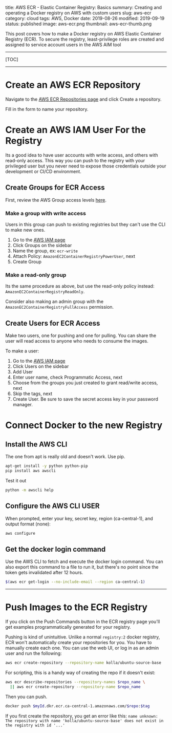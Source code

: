 title: AWS ECR - Elastic Container Registry: Basics
summary: Creating and operating a Docker registry on AWS with custom users
slug: aws-ecr
category: cloud
tags: AWS, Docker
date: 2019-08-26
modified: 2019-09-19
status: published
image: aws-ecr.png
thumbnail: aws-ecr-thumb.png


This post covers how to make a Docker registry on AWS Elastic Container
Registry (ECR).
To secure the registry, least-privilege roles are created and assigned to
service account users in the AWS AIM tool

---

[TOC]

---

# Create an AWS ECR Repository

Navigate to the
[AWS ECR Repositories page](https://ca-central-1.console.aws.amazon.com/ecr/repositories)
and click Create a repository.

Fill in the form to name your repository.

# Create an AWS IAM User For the Registry

Its a good idea to have user accounts with write access, and others with
read-only access. This way you can push to the registry with your privileged
user but you never need to expose those credentials outside your development
or CI/CD environment.


## Create Groups for ECR Access

First, review the AWS Group access levels [here](https://docs.aws.amazon.com/AmazonECR/latest/userguide/ecr_managed_policies.html).

### Make a group with write access

Users in this group can push to existing registries but they can't use the CLI
to make new ones.

1. Go to the [AWS IAM page](https://console.aws.amazon.com/iam)
2. Click Groups on the sidebar
3. Name the group, ex: `ecr-write`
4. Attach Policy: `AmazonEC2ContainerRegistryPowerUser`, next
5. Create Group


### Make a read-only group

Its the same procedure as above, but use the read-only policy instead:
`AmazonEC2ContainerRegistryReadOnly`.

Consider also making an admin group with the
`AmazonEC2ContainerRegistryFullAccess` permission.


## Create Users for ECR Access

Make two users, one for pushing and one for pulling. You can share the user
will read access to anyone who needs to consume the images.

To make a user:

1. Go to the [AWS IAM page](https://console.aws.amazon.com/iam)
2. Click Users on the sidebar
3. Add User
4. Enter user name, check Programmatic Access, next
5. Choose from the groups you just created to grant read/write access, next
6. Skip the tags, next
7. Create User. Be sure to save the secret access key in your password manager.



# Connect Docker to the new  Registry

## Install the AWS CLI
The one from apt is really old and doesn't work. Use pip.
```bash
apt-get install -y python python-pip
pip install aws awscli
```

Test it out
```bash
python -m awscli help
```

## Configure the AWS CLI USER
When prompted, enter your key, secret key, region (ca-central-1), and output
format (none):
```bash
aws configure
```

## Get the docker login command
Use the AWS CLI to fetch and execute the docker login command. You can also
export this command to a file to run it, but there's no point since the token
gets invalidated after 12 hours.

```bash
$(aws ecr get-login --no-include-email --region ca-central-1)
```


---


# Push Images to the ECR Registry
If you click on the Push Commands button in the ECR registry page you'll get
examples programmatically generated for your registry.

Pushing is kind of unintuitive. Unlike a normal `registry:2` docker registry,
ECR won't automatically create your repositories for you. You have to manually
create each one. You can use the web UI, or log in as an admin user and run the
following:

```bash
aws ecr create-repository --repository-name kolla/ubuntu-source-base
```

For scripting, this is a handy way of creating the repo if it doesn't exist:

```bash
aws ecr describe-repositories --repository-names $repo_name \
  || aws ecr create-repository --repository-name $repo_name
```

Then you can push.

```bash
docker push $myId.dkr.ecr.ca-central-1.amazonaws.com/$repo:$tag
```

If you first create the repository, you get an error like this: `name unknown:
The repository with name 'kolla/ubuntu-source-base' does not exist in the
registry with id '...'`
